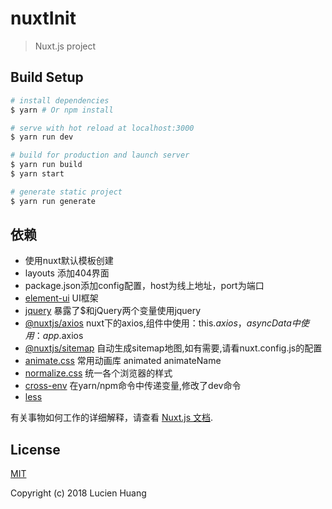 # nuxtInit

> Nuxt.js project

## Build Setup

``` bash
# install dependencies
$ yarn # Or npm install

# serve with hot reload at localhost:3000
$ yarn run dev

# build for production and launch server
$ yarn run build
$ yarn start

# generate static project
$ yarn run generate
```

## 依赖
* 使用nuxt默认模板创建
* layouts 添加404界面
* package.json添加config配置，host为线上地址，port为端口
* [element-ui](http://element.eleme.io/#/zh-CN/component/transition) UI框架
* [jquery](https://github.com/jquery/jquery) 暴露了$和jQuery两个变量使用jquery
* [@nuxtjs/axios](https://axios.nuxtjs.org/)  nuxt下的axios,组件中使用：this.$axios，asyncData中使用：app.$axios
* [@nuxtjs/sitemap](https://www.npmjs.com/package/@nuxtjs/sitemap) 自动生成sitemap地图,如有需要,请看nuxt.config.js的配置
* [animate.css](https://daneden.github.io/animate.css/) 常用动画库 animated animateName
* [normalize.css](https://github.com/necolas/normalize.css) 统一各个浏览器的样式 
* [cross-env](https://www.npmjs.com/package/cross-env) 在yarn/npm命令中传递变量,修改了dev命令
* [less](http://lesscss.org/)

有关事物如何工作的详细解释，请查看 [Nuxt.js 文档](https://github.com/nuxt/nuxt.js).

## License

[MIT](http://opensource.org/licenses/MIT)

Copyright (c) 2018 Lucien Huang
